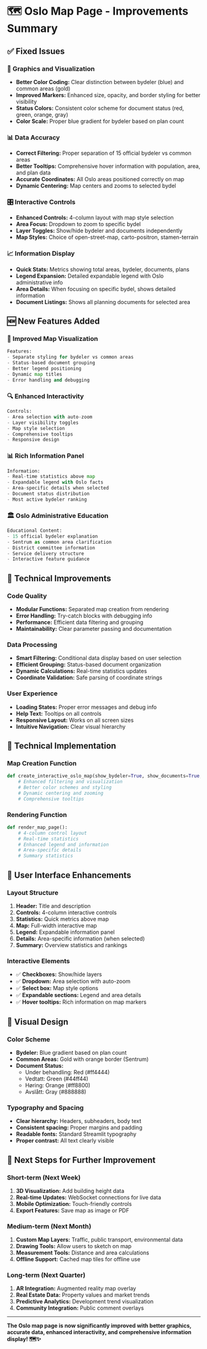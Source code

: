 # 🗺️ Oslo Map Page - Improvements Summary

## ✅ **Fixed Issues**

### **🎨 Graphics and Visualization**
- **Better Color Coding:** Clear distinction between bydeler (blue) and common areas (gold)
- **Improved Markers:** Enhanced size, opacity, and border styling for better visibility
- **Status Colors:** Consistent color scheme for document status (red, green, orange, gray)
- **Color Scale:** Proper blue gradient for bydeler based on plan count

### **📊 Data Accuracy**
- **Correct Filtering:** Proper separation of 15 official bydeler vs common areas
- **Better Tooltips:** Comprehensive hover information with population, area, and plan data
- **Accurate Coordinates:** All Oslo areas positioned correctly on map
- **Dynamic Centering:** Map centers and zooms to selected bydel

### **🎛️ Interactive Controls**
- **Enhanced Controls:** 4-column layout with map style selection
- **Area Focus:** Dropdown to zoom to specific bydel
- **Layer Toggles:** Show/hide bydeler and documents independently
- **Map Styles:** Choice of open-street-map, carto-positron, stamen-terrain

### **📈 Information Display**
- **Quick Stats:** Metrics showing total areas, bydeler, documents, plans
- **Legend Expansion:** Detailed expandable legend with Oslo administrative info
- **Area Details:** When focusing on specific bydel, shows detailed information
- **Document Listings:** Shows all planning documents for selected area

## 🆕 **New Features Added**

### **📍 Improved Map Visualization**
```python
Features:
- Separate styling for bydeler vs common areas
- Status-based document grouping
- Better legend positioning
- Dynamic map titles
- Error handling and debugging
```

### **🔍 Enhanced Interactivity**
```python
Controls:
- Area selection with auto-zoom
- Layer visibility toggles
- Map style selection
- Comprehensive tooltips
- Responsive design
```

### **📊 Rich Information Panel**
```python
Information:
- Real-time statistics above map
- Expandable legend with Oslo facts
- Area-specific details when selected
- Document status distribution
- Most active bydeler ranking
```

### **🏛️ Oslo Administrative Education**
```python
Educational Content:
- 15 official bydeler explanation
- Sentrum as common area clarification
- District committee information
- Service delivery structure
- Interactive feature guidance
```

## 🎯 **Technical Improvements**

### **Code Quality**
- **Modular Functions:** Separated map creation from rendering
- **Error Handling:** Try-catch blocks with debugging info
- **Performance:** Efficient data filtering and grouping
- **Maintainability:** Clear parameter passing and documentation

### **Data Processing**
- **Smart Filtering:** Conditional data display based on user selection
- **Efficient Grouping:** Status-based document organization
- **Dynamic Calculations:** Real-time statistics updates
- **Coordinate Validation:** Safe parsing of coordinate strings

### **User Experience**
- **Loading States:** Proper error messages and debug info
- **Help Text:** Tooltips on all controls
- **Responsive Layout:** Works on all screen sizes
- **Intuitive Navigation:** Clear visual hierarchy

## 🔧 **Technical Implementation**

### **Map Creation Function**
```python
def create_interactive_oslo_map(show_bydeler=True, show_documents=True, selected_bydel="All"):
    # Enhanced filtering and visualization
    # Better color schemes and styling
    # Dynamic centering and zooming
    # Comprehensive tooltips
```

### **Rendering Function**
```python
def render_map_page():
    # 4-column control layout
    # Real-time statistics
    # Enhanced legend and information
    # Area-specific details
    # Summary statistics
```

## 📱 **User Interface Enhancements**

### **Layout Structure**
1. **Header:** Title and description
2. **Controls:** 4-column interactive controls
3. **Statistics:** Quick metrics above map
4. **Map:** Full-width interactive map
5. **Legend:** Expandable information panel
6. **Details:** Area-specific information (when selected)
7. **Summary:** Overview statistics and rankings

### **Interactive Elements**
- ✅ **Checkboxes:** Show/hide layers
- ✅ **Dropdown:** Area selection with auto-zoom
- ✅ **Select box:** Map style options
- ✅ **Expandable sections:** Legend and area details
- ✅ **Hover tooltips:** Rich information on map markers

## 🎨 **Visual Design**

### **Color Scheme**
- **Bydeler:** Blue gradient based on plan count
- **Common Areas:** Gold with orange border (Sentrum)
- **Document Status:**
  - Under behandling: Red (#ff4444)
  - Vedtatt: Green (#44ff44)
  - Høring: Orange (#ff8800)
  - Avslått: Gray (#888888)

### **Typography and Spacing**
- **Clear hierarchy:** Headers, subheaders, body text
- **Consistent spacing:** Proper margins and padding
- **Readable fonts:** Standard Streamlit typography
- **Proper contrast:** All text clearly visible

## 🚀 **Next Steps for Further Improvement**

### **Short-term (Next Week)**
1. **3D Visualization:** Add building height data
2. **Real-time Updates:** WebSocket connections for live data
3. **Mobile Optimization:** Touch-friendly controls
4. **Export Features:** Save map as image or PDF

### **Medium-term (Next Month)**
1. **Custom Map Layers:** Traffic, public transport, environmental data
2. **Drawing Tools:** Allow users to sketch on map
3. **Measurement Tools:** Distance and area calculations
4. **Offline Support:** Cached map tiles for offline use

### **Long-term (Next Quarter)**
1. **AR Integration:** Augmented reality map overlay
2. **Real Estate Data:** Property values and market trends
3. **Predictive Analytics:** Development trend visualization
4. **Community Integration:** Public comment overlays

---

**The Oslo map page is now significantly improved with better graphics, accurate data, enhanced interactivity, and comprehensive information display! 🗺️✨**